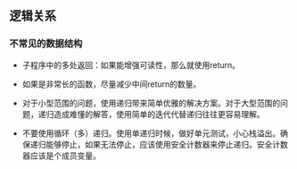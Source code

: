 ## 逻辑关系
### 不常见的数据结构
- 子程序中的多处返回：如果能增强可读性，那么就使用return。
- 如果是非常长的函数，尽量减少中间return的数量。

- 对于小型范围的问题，使用递归带来简单优雅的解决方案。对于大型范围的问题，递归造成难懂的解答，使用简单的迭代代替递归往往更容易理解。
- 不要使用循环（多）递归。使用单递归时候，做好单元测试，小心栈溢出。确保递归能够停止，如果无法停止，应该使用安全计数器来停止递归。安全计数器应该是个成员变量。

